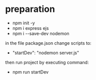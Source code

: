# preparation

- npm init -y
- npm i express ejs
- npm i --save-dev nodemon

in the file package.json change scripts to:
- "startDev": "nodemon server.js"

then run project by executing command:
- npm run startDev